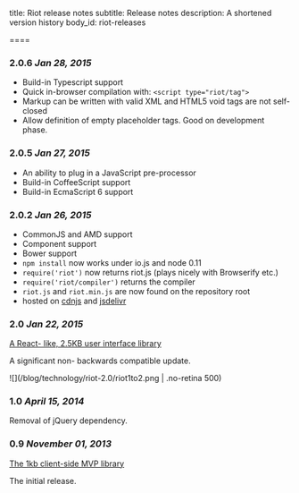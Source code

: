 
title: Riot release notes
subtitle: Release notes
description: A shortened version history
body_id: riot-releases

====

### 2.0.6 *Jan 28, 2015*

- Build-in Typescript support
- Quick in-browser compilation with: `<script type="riot/tag">`
- Markup can be written with valid XML and HTML5 void tags are not self-closed
- Allow definition of empty placeholder tags. Good on development phase.


### 2.0.5 *Jan 27, 2015*

- An ability to plug in a JavaScript pre-processor
- Build-in CoffeeScript support
- Build-in EcmaScript 6 support



### 2.0.2 *Jan 26, 2015*

- CommonJS and AMD support
- Component support
- Bower support
- `npm install` now works under io.js and node 0.11
- `require('riot')` now returns riot.js (plays nicely with Browserify etc.)
- `require('riot/compiler')` returns the compiler
- `riot.js` and `riot.min.js` are now found on the repository root
- hosted on [cdnjs](https://cdnjs.com/libraries/riot) and [jsdelivr](http://www.jsdelivr.com/#!riot)


### 2.0 *Jan 22, 2015*

[A React- like, 2.5KB user interface library](/blog/technology/riot-2.0/)

A significant non- backwards compatible update.

![](/blog/technology/riot-2.0/riot1to2.png | .no-retina 500)


### 1.0 *April 15, 2014*

Removal of jQuery dependency.


### 0.9 *November 01, 2013*

[The 1kb client-side MVP library](/blog/technology/riotjs-the-1kb-mvp-framework.html)

The initial release.